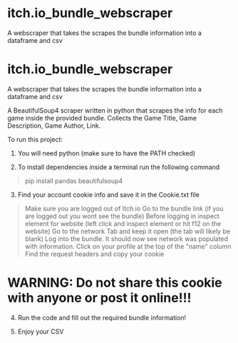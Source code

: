 # itch.io_bundle_webscraper
A webscraper that takes the scrapes the bundle information into a dataframe and csv

# itch.io_bundle_webscraper
A webscraper that takes the scrapes the bundle information into a dataframe and csv

A BeautifulSoup4 scraper written in python that scrapes the info for each game inside the provided bundle. 
Collects the Game Title, Game Description, Game Author, Link.

To run this project:

1. You will need python (make sure to have the PATH checked) 

2. To install dependencies inside a terminal run the following command  
>   pip install pandas beautifulsoup4


3. Find your account cookie info and save it in the Cookie.txt file 
>   Make sure you are logged out of Itch.io
>   Go to the bundle link (if you are logged out you wont see the bundle)
>   Before logging in inspect element for website (left click and inspect element or hit f12 on the website)
>   Go to the network Tab and keep it open (the tab will likely be blank)
>   Log into the bundle. It should now see network was populated with information. 
>   Click on your profile at the top of the "name" column 
>   Find the request headers and copy your cookie

# WARNING: Do not share this cookie with anyone or post it online!!!


4. Run the code and fill out the required bundle information! 

5. Enjoy your CSV
